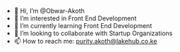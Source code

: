- 👋 Hi, I’m @Obwar-Akoth
- 👀 I’m interested in Front End Development
- 🌱 I’m currently learning Front End Development
- 💞️ I’m looking to collaborate with Startup Organizations 
- 📫 How to reach me: purity.akoth@lakehub.co.ke

<!---
Obwar-Akoth/Obwar-Akoth is a ✨ special ✨ repository because its `README.md` (this file) appears on your GitHub profile.
You can click the Preview link to take a look at your changes.
--->
